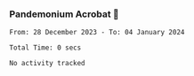 ### Pandemonium Acrobat 🤸

<!--START_SECTION:waka-->

```all_time
From: 28 December 2023 - To: 04 January 2024

Total Time: 0 secs

No activity tracked
```

<!--END_SECTION:waka-->
